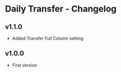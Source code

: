 # Daily Transfer - Changelog

## v1.1.0

 * Added Transfer Full Column setting

## v1.0.0

 * First version